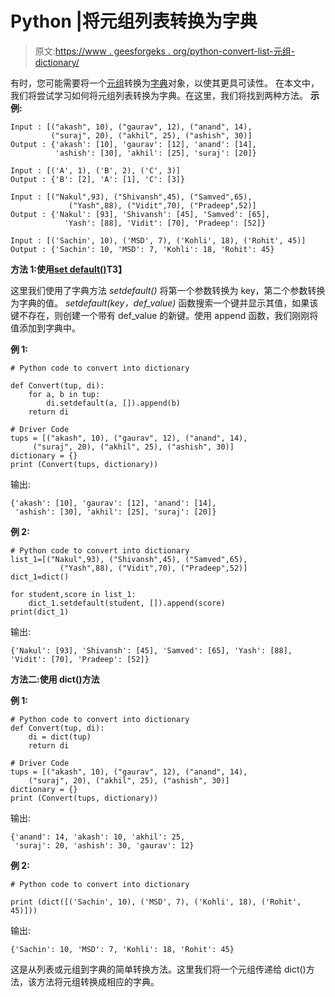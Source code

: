 # Python |将元组列表转换为字典

> 原文:[https://www . geesforgeks . org/python-convert-list-元组-dictionary/](https://www.geeksforgeeks.org/python-convert-list-tuples-dictionary/)

有时，您可能需要将一个[元组](https://www.geeksforgeeks.org/tuples-in-python/)转换为[字典](https://www.geeksforgeeks.org/tag/python-dict/)对象，以使其更具可读性。
在本文中，我们将尝试学习如何将元组列表转换为字典。在这里，我们将找到两种方法。
**示例:**

```
Input : [("akash", 10), ("gaurav", 12), ("anand", 14), 
         ("suraj", 20), ("akhil", 25), ("ashish", 30)]
Output : {'akash': [10], 'gaurav': [12], 'anand': [14], 
          'ashish': [30], 'akhil': [25], 'suraj': [20]}

Input : [('A', 1), ('B', 2), ('C', 3)]
Output : {'B': [2], 'A': [1], 'C': [3]}

Input : [("Nakul",93), ("Shivansh",45), ("Samved",65),
             ("Yash",88), ("Vidit",70), ("Pradeep",52)]
Output : {'Nakul': [93], 'Shivansh': [45], 'Samved': [65], 
            'Yash': [88], 'Vidit': [70], 'Pradeep': [52]}

Input : [('Sachin', 10), ('MSD', 7), ('Kohli', 18), ('Rohit', 45)]
Output : {'Sachin': 10, 'MSD': 7, 'Kohli': 18, 'Rohit': 45}

```

**方法 1:使用[set default()](https://www.geeksforgeeks.org/dictionary-methods-in-python-set-2-update-has_key-fromkeys/)T3】**

这里我们使用了字典方法 *setdefault()* 将第一个参数转换为 key，第二个参数转换为字典的值。 *setdefault(key，def_value)* 函数搜索一个键并显示其值，如果该键不存在，则创建一个带有 def_value 的新键。使用 append 函数，我们刚刚将值添加到字典中。

**例 1:**

```
# Python code to convert into dictionary

def Convert(tup, di):
    for a, b in tup:
        di.setdefault(a, []).append(b)
    return di

# Driver Code    
tups = [("akash", 10), ("gaurav", 12), ("anand", 14), 
     ("suraj", 20), ("akhil", 25), ("ashish", 30)]
dictionary = {}
print (Convert(tups, dictionary))
```

输出:

```
{'akash': [10], 'gaurav': [12], 'anand': [14], 
 'ashish': [30], 'akhil': [25], 'suraj': [20]}

```

**例 2:**

```
# Python code to convert into dictionary
list_1=[("Nakul",93), ("Shivansh",45), ("Samved",65),
           ("Yash",88), ("Vidit",70), ("Pradeep",52)]
dict_1=dict()

for student,score in list_1:
    dict_1.setdefault(student, []).append(score)
print(dict_1)
```

输出:

```
{'Nakul': [93], 'Shivansh': [45], 'Samved': [65], 'Yash': [88], 'Vidit': [70], 'Pradeep': [52]}

```

**方法二:使用 dict()方法**

**例 1:**

```
# Python code to convert into dictionary
def Convert(tup, di):
    di = dict(tup)
    return di

# Driver Code 
tups = [("akash", 10), ("gaurav", 12), ("anand", 14), 
    ("suraj", 20), ("akhil", 25), ("ashish", 30)]
dictionary = {}
print (Convert(tups, dictionary))
```

输出:

```
{'anand': 14, 'akash': 10, 'akhil': 25, 
 'suraj': 20, 'ashish': 30, 'gaurav': 12}
```

**例 2:**

```
# Python code to convert into dictionary

print (dict([('Sachin', 10), ('MSD', 7), ('Kohli', 18), ('Rohit', 45)]))
```

输出:

```
{'Sachin': 10, 'MSD': 7, 'Kohli': 18, 'Rohit': 45}

```

这是从列表或元组到字典的简单转换方法。这里我们将一个元组传递给 dict()方法，该方法将元组转换成相应的字典。